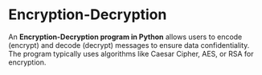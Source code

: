 # Encryption-Decryption
An **Encryption-Decryption program in Python** allows users to encode (encrypt) and decode (decrypt) messages to ensure data confidentiality. The program typically uses algorithms like Caesar Cipher, AES, or RSA for encryption. 
